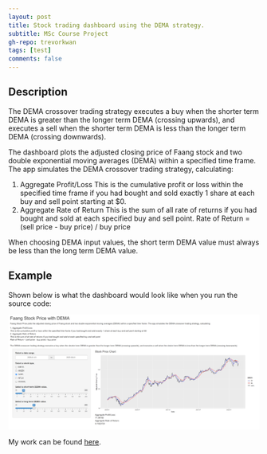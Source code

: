 ```yaml
---
layout: post
title: Stock trading dashboard using the DEMA strategy.
subtitle: MSc Course Project
gh-repo: trevorkwan
tags: [test]
comments: false
---
```


## Description
The DEMA crossover trading strategy executes a buy when the shorter term DEMA is greater than the longer term DEMA (crossing upwards), and executes a sell when the shorter term DEMA is less than the longer term DEMA (crossing downwards).

The dashboard plots the adjusted closing price of Faang stock and two double exponential moving averages (DEMA) within a specified time frame. The app simulates the DEMA crossover trading strategy, calculating:

1. Aggregate Profit/Loss
This is the cumulative profit or loss within the specified time frame if you had bought and sold exactly 1 share at each buy and sell point starting at $0.
2. Aggregate Rate of Return
This is the sum of all rate of returns if you had bought and sold at each specified buy and sell point.
Rate of Return = (sell price - buy price) / buy price

When choosing DEMA input values, the short term DEMA value must always be less than the long term DEMA value.

## Example
Shown below is what the dashboard would look like when you run the source code:

![alt text](https://raw.githubusercontent.com/trevorkwan/trevorkwan.github.io/master/assets/img/dema_faang_pic.png)

My work can be found [here](https://github.com/trevorkwan/Stock-Trading-Strategy-Project-STAT-545).
